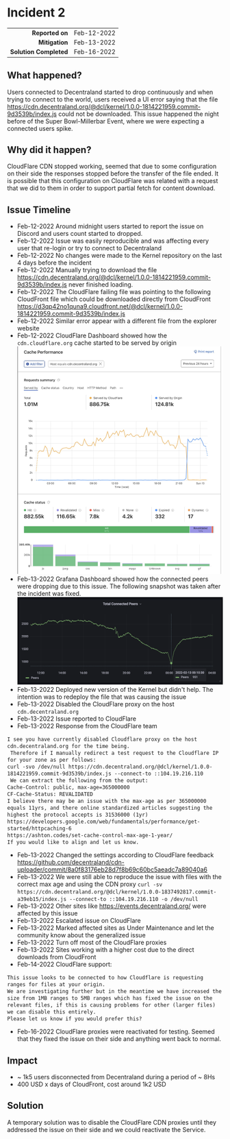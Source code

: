 # Incident 2

|                        |             |
| ---------------------: | :---------- |
| **Reported on**        | Feb-12-2022 |
| **Mitigation**         | Feb-13-2022 |
| **Solution Completed** | Feb-16-2022 |

## What happened?

Users connected to Decentraland started to drop continuously and when trying to connect to the world, users received a UI error saying that the file 
https://cdn.decentraland.org/@dcl/kernel/1.0.0-1814221959.commit-9d3539b/index.js could not be downloaded. 
This issue happened the night before of the Super Bowl-Millerbar Event, where we were expecting a connected users spike. 

## Why did it happen?

CloudFlare CDN stopped working, seemed that due to some configuration on their side the responses stopped before the transfer of the file ended. It is possible that this configuration on CloudFlare was related with a request that we did to them in order to support partial fetch for content download.


## Issue Timeline

- Feb-12-2022 Around midnight users started to report the issue on Discord and users count started to dropped.
- Feb-12-2022 Issue was easily reproducible and was affecting every user that re-login or try to connect to Decentraland
- Feb-12-2022 No changes were made to the Kernel repository on the last 4 days before the incident 
- Feb-12-2022 Manually trying to download the file https://cdn.decentraland.org/@dcl/kernel/1.0.0-1814221959.commit-9d3539b/index.js never finished loading. 
- Feb-12-2022 The CloudFlare failing file was pointing to the following CloudFront file which could be downloaded directly from CloudFront https://d3qp42no1quna9.cloudfront.net/@dcl/kernel/1.0.0-1814221959.commit-9d3539b/index.js
- Feb-12-2022 Similar error appear with a different file from the explorer website
- Feb-12-2022 CloudFlare Dashboard showed how the `cdn.cloudflare.org` cache started to be served by origin 
  ![CloudFlare](img/incident-2/Incident-2-CF-cache.png)
- Feb-13-2022 Grafana Dashboard showed how the connected peers were dropping due to this issue. The following snapshot was taken after the incident was fixed. 
![Peers](img/incident-2/Incident-2-connected-peers.png)
- Feb-13-2022 Deployed new version of the Kernel but didn't help. The intention was to redeploy the file that was causing the issue 
- Feb-13-2022 Disabled the CloudFlare proxy on the host `cdn.decentraland.org` 
- Feb-13-2022 Issue reported to CloudFlare
- Feb-13-2022 Response from the CloudFlare team 
``` 
I see you have currently disabled Cloudflare proxy on the host cdn.decentraland.org for the time being.
 Therefore if I manually redirect a test request to the Cloudflare IP for your zone as per follows:
curl -svo /dev/null https://cdn.decentraland.org/@dcl/kernel/1.0.0-1814221959.commit-9d3539b/index.js --connect-to ::104.19.216.110
 We can extract the following from the output:
Cache-Control: public, max-age=365000000
CF-Cache-Status: REVALIDATED
I believe there may be an issue with the max-age as per 365000000 equals 11yrs, and there online standardized articles suggesting the highest the protocol accepts is 31536000 (1yr)
https://developers.google.com/web/fundamentals/performance/get-started/httpcaching-6
https://ashton.codes/set-cache-control-max-age-1-year/
If you would like to align and let us know.
```
- Feb-13-2022 Changed the settings according to CloudFlare feedback https://github.com/decentraland/cdn-uploader/commit/8a0f83176eb28d7f8b69c60bc5aeadc7a89040a6
- Feb-13-2022 We were still able to reproduce the issue with files with the correct max age and using the CDN proxy
`curl -sv https://cdn.decentraland.org/@dcl/kernel/1.0.0-1837492817.commit-a39eb15/index.js --connect-to ::104.19.216.110 -o /dev/null` 
- Feb-13-2022 Other sites like  https://events.decentraland.org/ were affected by this issue
- Feb-13-2022 Escalated issue on CloudFlare 
- Feb-13-2022 Marked affected sites as Under Maintenance and let the community know about the generalized issue 
- Feb-13-2022 Turn off most of the CloudFlare proxies 
- Feb-13-2022 Sites working with a higher cost due to the direct downloads from CloudFront 
- Feb-14-2022 CloudFlare support: 
```
This issue looks to be connected to how Cloudflare is requesting ranges for files at your origin.
We are investigating further but in the meantime we have increased the size from 1MB ranges to 5MB ranges which has fixed the issue on the relevant files, if this is causing problems for other (larger files) we can disable this entirely.
Please let us know if you would prefer this?
```
- Feb-16-2022 CloudFlare proxies were reactivated for testing. Seemed that they fixed the issue on their side and anything went back to normal. 

## Impact 

- ~ 1k5 users disconnected from Decentraland during a period of ~ 8Hs
- 400 USD x days of CloudFront, cost around 1k2 USD

## Solution 

A temporary solution was to disable the CloudFlare CDN proxies until they addressed the issue on their side and we could reactivate the Service.
